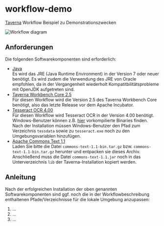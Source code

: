 # workflow-demo
[Taverna](https://taverna.incubator.apache.org/) Workflow Beispiel zu Demonstrationszwecken

![Workflow diagram](https://user-images.githubusercontent.com/952378/30741474-3393ee40-9f95-11e7-9718-2ad5781bd0d7.png)

## Anforderungen
Die folgenden Softwarekomponenten sind erforderlich:

* [Java](https://java.com/download)    
Es wird das JRE (Java Runtime Environment) in der Version 7 oder neuer benötigt. Es wird zudem die Verwendung des JRE von Oracle empfohlen, da in der Vergangenheit wiederholt Kompatitbilitätsprobleme mit OpenJDK aufgetreten sind.
* [Taverna Workbench Core 2.5](http://www.taverna.org.uk/download/workbench/2-5/core/)    
Für diesen Workflow wird die Version 2.5 des Taverna Workbench Core benötigt, also das letzte Release vor dem Apache Incubator.
* [Tesseract OCR 4.00](https://github.com/tesseract-ocr/tesseract/wiki)    
Für diesen Workflow wird Tesseract OCR in der Version 4.00 benötigt. Windows-Benutzer können z.B. [hier](https://github.com/UB-Mannheim/tesseract/wiki) vorkompilierte Binaries finden. Nach der Installation müssen Windows-Benutzer den Pfad zum Verzeichnis ```tessdata``` sowie zu ```tesseract.exe``` noch zu den Umgebungsvariablen hinzufügen.
* [Apache Commons Text 1.1](https://commons.apache.org/proper/commons-text/)    
Laden Sie bitte die Datei ```commons-text-1.1-bin.tar.gz``` bzw. ```commons-text-1.1-bin.tar.gz``` herunter und entpacken sie dieses Archiv. Anschließend muss die Datei ```commons-text-1.1.jar``` noch in das Unterverzeichnis ```lib``` der Taverna-Installation kopiert werden.

## Anleitung
Nach der erfolgreichen Installation der oben genannten Softwarekomponenten sind ggf. noch die in der Workflowbeschreibung enthaltenen Pfade/Verzeichnisse für die lokale Umgebung anzupassen:

1. ...
2. ...
3. ...
